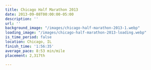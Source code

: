 ```yaml
---
title: Chicago Half Marathon 2013
date: 2013-09-08T00:00:00-05:00
description: ''
url: ''
background_image: "/images/chicago-half-marathon-2013-1.webp"
loading_image: "/images/chicago-half-marathon-2013-loading.webp"
is_time_period: false
location: Chicago, IL
finish_time: '1:56:35'
average_pace: 8:53 min/mile
placement: 2,317th

---
```

